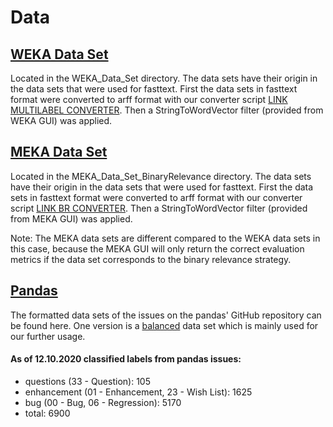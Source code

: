 # Data

## [WEKA Data Set](./weka_data_set)

Located in the WEKA_Data_Set directory.
The data sets have their origin in the data sets that were used for
fasttext. First the data sets in fasttext format were converted to 
arff format with our converter script [LINK MULTILABEL CONVERTER](https://github.com/ChristianBirchler/SME_project/blob/main/code-pipeline/data_acquisition/arffConverter_Multilabel.py). Then
a StringToWordVector filter (provided from WEKA GUI) was applied. 


## [MEKA Data Set](./meka_data_set_binary-relevance)

Located in the MEKA_Data_Set_BinaryRelevance directory.
The data sets have their origin in the data sets that were used for
fasttext. First the data sets in fasttext format were converted to 
arff format with our converter script [LINK BR CONVERTER](https://github.com/ChristianBirchler/SME_project/blob/main/code-pipeline/data_acquisition/arffConverter_BinaryRelevance.py). Then
a StringToWordVector filter (provided from MEKA GUI) was applied. 

Note:   The MEKA data sets are different compared to the WEKA data sets in this case, because 
the MEKA GUI will only return the correct evaluation metrics if the data set corresponds to the
binary relevance strategy.

## [Pandas](./data_set-pandas.txt)
The formatted data sets of the issues on the pandas' GitHub repository can be found here. One version is a [balanced](./data_set-pandas-balanced.txt) data set which is mainly used for our further usage.

#### **As of 12.10.2020 classified labels from pandas issues:**
- questions (33 - Question): 105
- enhancement (01 - Enhancement, 23 - Wish List): 1625
- bug (00 - Bug, 06 - Regression): 5170
- total: 6900
